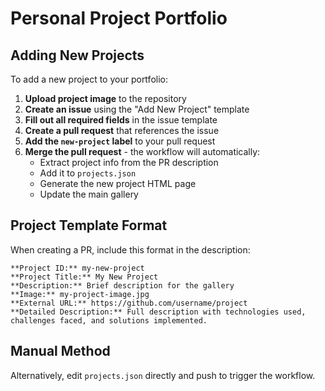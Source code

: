 # Personal Project Portfolio

## Adding New Projects

To add a new project to your portfolio:

1. **Upload project image** to the repository
2. **Create an issue** using the "Add New Project" template
3. **Fill out all required fields** in the issue template
4. **Create a pull request** that references the issue
5. **Add the `new-project` label** to your pull request
6. **Merge the pull request** - the workflow will automatically:
   - Extract project info from the PR description
   - Add it to `projects.json`
   - Generate the new project HTML page
   - Update the main gallery

## Project Template Format

When creating a PR, include this format in the description:

```
**Project ID:** my-new-project
**Project Title:** My New Project
**Description:** Brief description for the gallery
**Image:** my-project-image.jpg
**External URL:** https://github.com/username/project
**Detailed Description:** Full description with technologies used, challenges faced, and solutions implemented.
```

## Manual Method

Alternatively, edit `projects.json` directly and push to trigger the workflow.